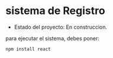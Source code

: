 <h1> sistema de Registro</h1>

- Estado del proyecto: En construccion.

para ejecutar el sistema, debes poner: 

```npm install react```

